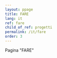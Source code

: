 ```yaml
---
layout: ppage
title: FARE 
lang: it
ref: fare 
child_of_ref: progetti
permalink: /it/fare
order: 3
---
```


Pagina "FARE"

